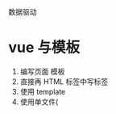 数据驱动

# vue 与模板

1. 编写页面 模板
2. 直接再 HTML 标签中写标签
3. 使用 template
4. 使用单文件(<template />)
5. 创建 Vue 的实例
6. 在 Vue 的构造函数中提供：data, methods, computed, watcher, props, ...
7. 将 Vue 挂载到页面中（mount）

# 数据驱动模型

Vue 的执行流程

1. 获得模板：模板中有"坑"
2. 利用 Vue 构造函数中所提供的数据来"填坑"，得到可以在页面中显示的"标签"了
3. 将标签替换页面中原来有坑的标签

Vue 利用我们提供的数据 和页面中模板 生成了一个新的 HTML 标签（node 元素），
替换到了页面中 放置模板的位置

# 简单的模板渲染

# 虚拟 DOM

目标:

1. 怎么将真正的 DOM 转化为虚拟 DOM
2. 怎么将虚拟 DOM 转化成真正的 DOM

思路与深拷贝类似

# 函数柯里化

概念：

1. 柯里化： 一个函数原本有多个参数，只传入一个参数，生成一个新函数，由新函数接受身下的参数来运行得到结构
2. 偏函数： 一个函数原本有多个参数，只传入一部分参数，生成一个新函数，由新函数接受身下的参数来运行得到结构
3. 高阶函数： 一个函数是一个函数，该函数对参数这个函数进行加工，得到一个函数，这个加工过的函数就是高阶函数

为什么使用柯里化？ 为了提升性能，使用柯里化，可以函数一部分能力。

使用两个案例来说明：

1. 判断元素：
   Vue 本质上是使用 HTML 的字符串作为模板的，将字符串的模板转换为 AST，再转换为 VNode

- 模板 -> AST (最消耗性能，字符串解析)
- AST ->VNode
- VNode -> DOM

例子： let s = "1 + 2 \* （3 + 4）"
写一个程序，解析这个表达式，得到结果（一般化）
一般会将这个表达式转换为"波兰式"，然后使用栈结构来运算

在 Vue 中每一个标签可以是真正的 HTML 标签，也可以是自定义组件， 问怎么区分

在 Vue 源码中其实将所有可用的 HTML 标签已经存起来了.

假设这里只考虑几个标签：

```js
let tag = "div,p,a,ul,li".split(",")
```

需要一个函数，判断一个标签名是否为内置的标签

```js
function isHTMLTag(tagName) {
	tagName = tagName.toLowerCase()
	return tag.includes(tagName)
}
```

模板是任意编写的，可以写的很简单， 也可以写的很复杂， indexOf 内部也是要函数的
如果由 6 种内置标签， 而模板有 10 种标签需要判断，那么就需要执行 60 次循环

2. 虚拟 DOM 的 render 方法

思考： vue 项目 模板转换为抽象语法树需要执行几次？？？

demo1 中写的代码，每次渲染的时候，模板就会被解析一次（注意，这里我们简化了解析方法）

render 的作用是将 虚拟 DOM 转换为真正的 DOM 加到页面中

- 虚拟 DOM 可以降级理解为 AST
- 一个项目运行的时候， 模板是不会变的， 就表示 AST 是不会变的

可以将代码进行优化，将虚拟 DOM 缓存起来，生成一个函数， 函数只需要传入数据，就可以得到真正的 DOM

# 响应式原理

- 在使用 Vue 的时候,赋值属性获得属性就是直接使用的 Vue 实例
- 我们在设计属性值的时候,页面的数据更新

```js
Object.defineProperty(obj, 'key', {
	writeable
	configurable
	enumerable
	get: () => any;
	set: () => void;
})
```

技巧: 如果一个函数已经定义了,但是我们需要扩展其功能,我们一般的处理办法:

1. 使用一个临时的函数名存储函数
2. 重新定义原来的函数
3. 定义扩展的功能
4. 调用临时的那个函数

扩张数组的 push 和 pop 等方法

- 修改要进行响应式的数组的原理(**proto**)
